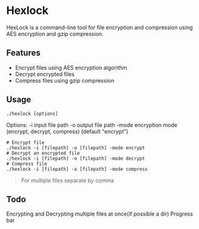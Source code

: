 # Hexlock

HexLock is a command-line tool for file encryption and
compression using AES encryption and gzip compression.

## Features

- Encrypt files using AES encryption algorithm
- Decrypt encrypted files
- Compress files using gzip compression

## Usage

`./hexlock [options]`

Options:
-i
input file path
-o
output file path
-mode
encryption mode (encrypt, decrypt, compress) (default "encrypt")

```
# Encrypt file
./hexlock -i [filepath] -o [filepath] -mode encrypt
# Decrypt an encrypted file
./hexlock -i [filepath] -o [filepath] -mode decrypt
# Compress file
./hexlock -i [filepath] -o [filepath] -mode compress

```

> For multiple files separate by comma

## Todo

Encrypting and Decrypting multiple files at once(if possible a dir)
Progress bar
